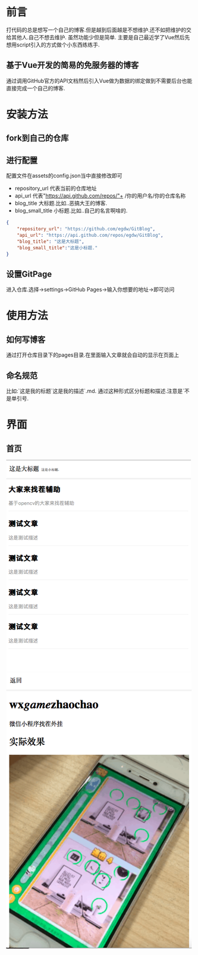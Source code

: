 # 前言
打代码的总是想写一个自己的博客.但是越到后面越是不想维护.还不如把维护的交给其他人.自己不想去维护.
虽然功能少但是简单.
主要是自己最近学了Vue然后先想用script引入的方式做个小东西练练手.

## 基于Vue开发的简易的免服务器的博客
通过调用GitHub官方的API文档然后引入Vue做为数据的绑定做到不需要后台也能直接完成一个自己的博客.

# 安装方法
## fork到自己的仓库

## 进行配置
配置文件在assets的config.json当中直接修改即可
* repository_url 代表当前的仓库地址
* api_url 代表"https://api.github.com/repos/"+ /你的用户名/你的仓库名称
* blog_title 大标题.比如..恶搞大王的博客.
* blog_small_title 小标题.比如..自己的名言啊啥的.
```json
{
    "repository_url": "https://github.com/egdw/GitBlog",
    "api_url": "https://api.github.com/repos/egdw/GitBlog",
    "blog_title": "这是大标题",
    "blog_small_title":"这是小标题."
}
```

## 设置GitPage
进入仓库.选择->settings->GitHub Pages->输入你想要的地址->即可访问


# 使用方法
## 如何写博客
通过打开仓库目录下的pages目录.在里面输入文章就会自动的显示在页面上
## 命名规范
比如:\`这是我的标题\`这是我的描述\`.md.
通过这种形式区分标题和描述.注意是\`不是单引号.

# 界面
## 首页
![我的首页](https://github.com/egdw/temp_pic_upload/blob/master/QQ20180708-124654.png?raw=true)
!["文章详细页面"](https://github.com/egdw/temp_pic_upload/blob/master/QQ20180708-124715.png?raw=true)
